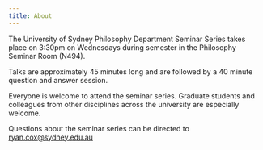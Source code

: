 ```yaml
---
title: About
---
```


The University of Sydney Philosophy Department Seminar
Series takes place on 3:30pm on Wednesdays during semester in the
Philosophy Seminar Room (N494).

Talks are approximately 45 minutes long and are followed by
a 40 minute question and answer session.

Everyone is welcome to attend the seminar series. Graduate
students and colleagues from other disciplines across the
university are especially welcome.

Questions about the seminar series can be directed to
[ryan.cox@sydney.edu.au](ryan.cox@sydney.edu.au) 

